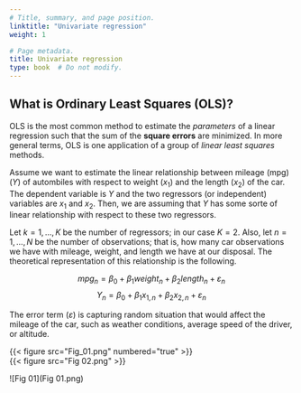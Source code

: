 ```yaml
---
# Title, summary, and page position.
linktitle: "Univariate regression"
weight: 1

# Page metadata.
title: Univariate regression
type: book  # Do not modify.
---
```



## What is Ordinary Least Squares (OLS)?

OLS is the most common method to estimate the *parameters* of a linear regression such that the sum of the **square errors** are minimized. In more general terms, OLS is one application of a group of *linear least squares* methods.

Assume we want to estimate the linear relationship between mileage (mpg) $(Y)$ of autombiles with respect to weight $(x_1)$ and the length $(x_2)$ of the car. The dependent variable is $Y$ and the two regressors (or independent) variables are $x_1$ and $x_2$. Then, we are assuming that $Y$ has some sorte of linear relationship with respect to these two regressors. 

Let $k = 1, ...,K$ be the number of regressors; in our case $K = 2$. Also, let $n = 1,...,N$ be the number of observations; that is, how many car observations we have with mileage, weight, and length we have at our disposal. The theoretical representation of this relationship is the following.

$$ mpg_n = \beta_0 + \beta_1 weight_n + \beta_2 length_n + \varepsilon_n  $$
$$ Y_n = \beta_0 + \beta_1 x_{1,n} + \beta_2 x_{2,n} + \varepsilon_n $$

The error term $(\varepsilon)$ is capturing random situation that would affect the mileage of the car, such as weather conditions, average speed of the driver, or altitude. 

{{< figure src="Fig_01.png" numbered="true" >}}  
{{< figure src="Fig 02.png" >}}

![Fig 01](Fig 01.png)
